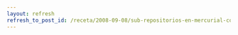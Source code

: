 ```yaml
---
layout: refresh
refresh_to_post_id: /receta/2008-09-08/sub-repositorios-en-mercurial-con-forest
---
```

